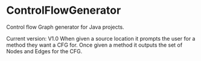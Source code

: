 ControlFlowGenerator
====================

Control flow Graph generator for Java projects.

Current version:
	V1.0
	When given a source location it prompts the user for a method they want a CFG for. 
	Once given a method it outputs the set of Nodes and Edges for the CFG.
